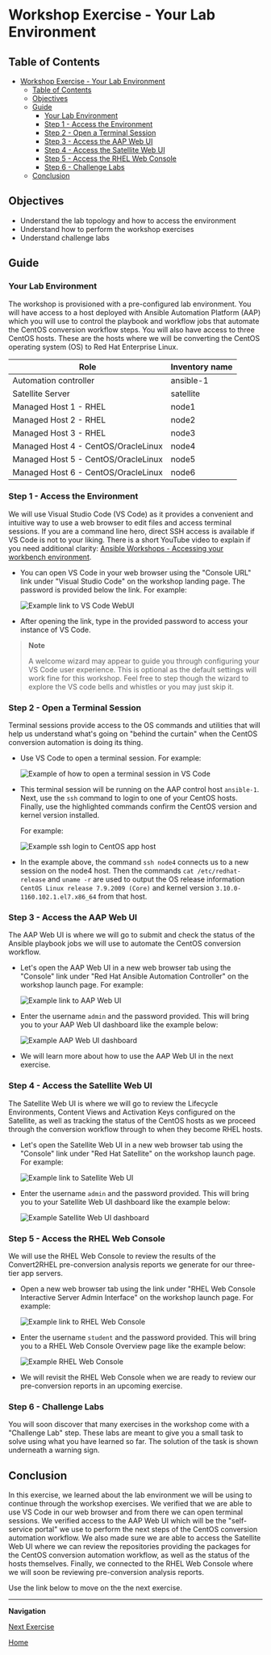 # Workshop Exercise - Your Lab Environment

## Table of Contents

- [Workshop Exercise - Your Lab Environment](#workshop-exercise---your-lab-environment)
  - [Table of Contents](#table-of-contents)
  - [Objectives](#objectives)
  - [Guide](#guide)
    - [Your Lab Environment](#your-lab-environment)
    - [Step 1 - Access the Environment](#step-1---access-the-environment)
    - [Step 2 - Open a Terminal Session](#step-2---open-a-terminal-session)
    - [Step 3 - Access the AAP Web UI](#step-3---access-the-aap-web-ui)
    - [Step 4 - Access the Satellite Web UI](#step-4---access-the-satellite-web-ui)
    - [Step 5 - Access the RHEL Web Console](#step-5---access-the-centos-web-console)
    - [Step 6 - Challenge Labs](#step-6---challenge-labs)
  - [Conclusion](#conclusion)

## Objectives

* Understand the lab topology and how to access the environment
* Understand how to perform the workshop exercises
* Understand challenge labs

## Guide

### Your Lab Environment

The workshop is provisioned with a pre-configured lab environment. You will have access to a host deployed with Ansible Automation Platform (AAP) which you will use to control the playbook and workflow jobs that automate the CentOS conversion workflow steps. You will also have access to three CentOS hosts. These are the hosts where we will be converting the CentOS operating system (OS) to Red Hat Enterprise Linux.

| Role                                | Inventory name |
| ------------------------------------| ---------------|
| Automation controller               | ansible-1      |
| Satellite Server                    | satellite      |
| Managed Host 1 - RHEL               | node1          |
| Managed Host 2 - RHEL               | node2          |
| Managed Host 3 - RHEL               | node3          |
| Managed Host 4 - CentOS/OracleLinux | node4          |
| Managed Host 5 - CentOS/OracleLinux | node5          |
| Managed Host 6 - CentOS/OracleLinux | node6          |

### Step 1 - Access the Environment

We will use Visual Studio Code (VS Code) as it provides a convenient and intuitive way to use a web browser to edit files and access terminal sessions. If you are a command line hero, direct SSH access is available if VS Code is not to your liking. There is a short YouTube video to explain if you need additional clarity: <a href="https://youtu.be/Y_Gx4ZBfcuk">Ansible Workshops - Accessing your workbench environment</a>.

- You can open VS Code in your web browser using the "Console URL" link under "Visual Studio Code" on the workshop landing page. The password is provided below the link. For example:

  ![Example link to VS Code WebUI](images/vscode_link.png)

- After opening the link, type in the provided password to access your instance of VS Code.

> **Note**
>
> A welcome wizard may appear to guide you through configuring your VS Code user experience. This is optional as the default settings will work fine for this workshop. Feel free to step though the wizard to explore the VS code bells and whistles or you may just skip it.

### Step 2 - Open a Terminal Session

Terminal sessions provide access to the OS commands and utilities that will help us understand what's going on "behind the curtain" when the CentOS conversion automation is doing its thing.

- Use VS Code to open a terminal session. For example:

  ![Example of how to open a terminal session in VS Code](images/new_term.svg)

- This terminal session will be running on the AAP control host `ansible-1`. Next, use the `ssh` command to login to one of your CentOS hosts. Finally, use the highlighted commands confirm the CentOS version and kernel version installed.

  For example:

  ![Example ssh login to CentOS app host](images/ssh_login.png)

- In the example above, the command `ssh node4` connects us to a new session on the node4 host. Then the commands `cat /etc/redhat-release` and `uname -r` are used to output the OS release information `CentOS Linux release 7.9.2009 (Core)` and kernel version `3.10.0-1160.102.1.el7.x86_64` from that host.

### Step 3 - Access the AAP Web UI

The AAP Web UI is where we will go to submit and check the status of the Ansible playbook jobs we will use to automate the CentOS conversion workflow.

- Let's open the AAP Web UI in a new web browser tab using the "Console" link under "Red Hat Ansible Automation Controller" on the workshop launch page. For example:

  ![Example link to AAP Web UI](images/aap_link.png)

- Enter the username `admin` and the password provided. This will bring you to your AAP Web UI dashboard like the example below:

  ![Example AAP Web UI dashboard](images/aap_console_example.svg)

- We will learn more about how to use the AAP Web UI in the next exercise.

### Step 4 - Access the Satellite Web UI

The Satellite Web UI is where we will go to review the Lifecycle Environments, Content Views and Activation Keys configured on the Satellite, as well as tracking the status of the CentOS hosts as we proceed through the conversion workflow through to when they become RHEL hosts.

- Let's open the Satellite Web UI in a new web browser tab using the "Console" link under "Red Hat Satellite" on the workshop launch page. For example:

  ![Example link to Satellite Web UI](images/satellite_link.png)

- Enter the username `admin` and the password provided. This will bring you to your Satellite Web UI dashboard like the example below:

  ![Example Satellite Web UI dashboard](images/satellite_console_example.png)

### Step 5 - Access the RHEL Web Console

We will use the RHEL Web Console to review the results of the Convert2RHEL pre-conversion analysis reports we generate for our three-tier app servers.

- Open a new web browser tab using the link under "RHEL Web Console Interactive Server Admin Interface" on the workshop launch page. For example:

  ![Example link to RHEL Web Console](images/cockpit_link.png)

- Enter the username `student` and the password provided. This will bring you to a RHEL Web Console Overview page like the example below:

  ![Example RHEL Web Console](images/cockpit_example.png)

- We will revisit the RHEL Web Console when we are ready to review our pre-conversion reports in an upcoming exercise.

### Step 6 - Challenge Labs

You will soon discover that many exercises in the workshop come with a "Challenge Lab" step. These labs are meant to give you a small task to solve using what you have learned so far. The solution of the task is shown underneath a warning sign.

## Conclusion

In this exercise, we learned about the lab environment we will be using to continue through the workshop exercises. We verified that we are able to use VS Code in our web browser and from there we can open terminal sessions. We verified access to the AAP Web UI which will be the "self-service portal" we use to perform the next steps of the CentOS conversion automation workflow. We also made sure we are able to access the Satellite Web UI where we can review the repositories providing the packages for the CentOS conversion automation workflow, as well as the status of the hosts themselves. Finally, we connected to the RHEL Web Console where we will soon be reviewing pre-conversion analysis reports.

Use the link below to move on the the next exercise.

---

**Navigation**

[Next Exercise](../1.2-three-tier-app/README.md)

[Home](../README.md)
